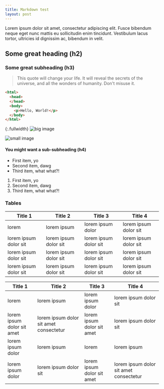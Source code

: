 ```yaml
---
title: Markdown test
layout: post
---
```


Lorem ipsum dolor sit amet, consectetur adipiscing elit. Fusce bibendum neque eget nunc mattis eu sollicitudin enim tincidunt. Vestibulum lacus tortor, ultricies id dignissim ac, bibendum in velit.

## Some great heading (h2)

### Some great subheading (h3)

> This quote will change your life. It will reveal the secrets of the universe, and all the wonders of humanity. Don't misuse it.

```html
<html>
  <head>
  </head>
  <body>
    <p>Hello, World!</p>
  </body>
</html>
```

{:.fullwidth}
![big image](https://images.unsplash.com/photo-1547149655-fd2eea6e336d)

![small image](http://chittagongit.com//images/small-icon-images/small-icon-images-11.jpg)

#### You might want a sub-subheading (h4)

- First item, yo
- Second item, dawg
- Third item, what what?!

1. First item, yo
2. Second item, dawg
3. Third item, what what?!

### Tables

Title 1               | Title 2               | Title 3               | Title 4
--------------------- | --------------------- | --------------------- | ---------------------
lorem                 | lorem ipsum           | lorem ipsum dolor     | lorem ipsum dolor sit
lorem ipsum dolor sit | lorem ipsum dolor sit | lorem ipsum dolor sit | lorem ipsum dolor sit
lorem ipsum dolor sit | lorem ipsum dolor sit | lorem ipsum dolor sit | lorem ipsum dolor sit
lorem ipsum dolor sit | lorem ipsum dolor sit | lorem ipsum dolor sit | lorem ipsum dolor sit

Title 1 | Title 2 | Title 3 | Title 4
--- | --- | --- | ---
lorem | lorem ipsum | lorem ipsum dolor | lorem ipsum dolor sit
lorem ipsum dolor sit amet | lorem ipsum dolor sit amet consectetur | lorem ipsum dolor sit amet | lorem ipsum dolor sit
lorem ipsum dolor | lorem ipsum | lorem | lorem ipsum
lorem ipsum dolor | lorem ipsum dolor sit | lorem ipsum dolor sit amet | lorem ipsum dolor sit amet consectetur